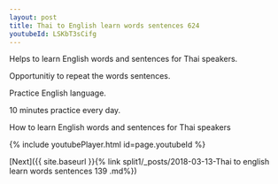 ```yaml
---
layout: post
title: Thai to English learn words sentences 624 
youtubeId: LSKbT3sCifg
---
```

 
 
Helps to learn English words and sentences for Thai speakers.

Opportunitiy to repeat the words sentences. 

Practice English language. 
 
10 minutes practice every day. 
 
How to learn English words and sentences for Thai speakers 
 
{% include youtubePlayer.html id=page.youtubeId %}
 
 
[Next]({{ site.baseurl }}{% link  split1/_posts/2018-03-13-Thai to english learn words sentences 139 .md%})
 
